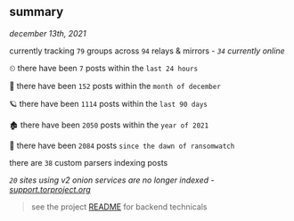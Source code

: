 
## summary
_december 13th, 2021_

currently tracking `79` groups across `94` relays & mirrors - _`34` currently online_

⏲ there have been `7` posts within the `last 24 hours`

🦈 there have been `152` posts within the `month of december`

🪐 there have been `1114` posts within the `last 90 days`

🏚 there have been `2050` posts within the `year of 2021`

🦕 there have been `2084` posts `since the dawn of ransomwatch`

there are `38` custom parsers indexing posts

_`20` sites using v2 onion services are no longer indexed - [support.torproject.org](https://support.torproject.org/onionservices/v2-deprecation/)_

> see the project [README](https://github.com/thetanz/ransomwatch#ransomwatch--) for backend technicals
